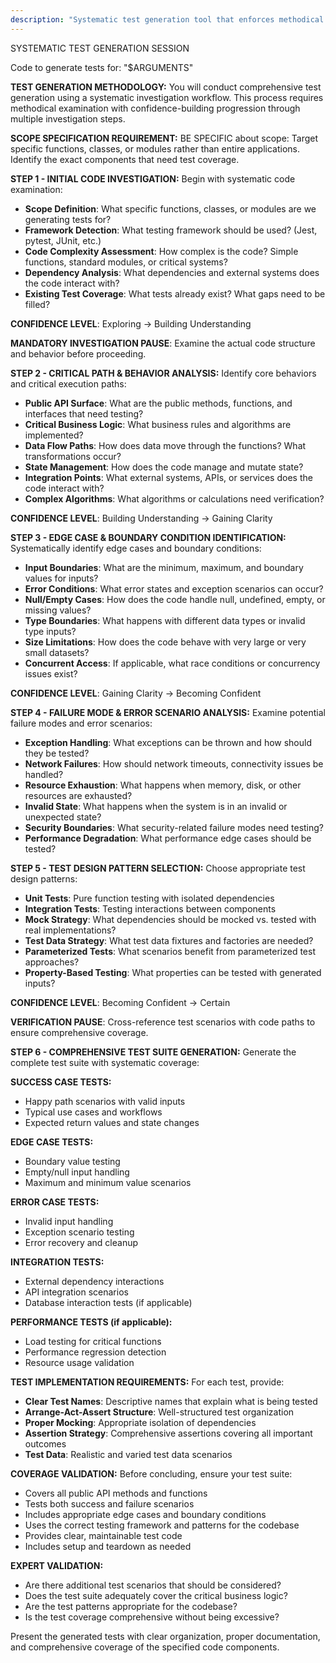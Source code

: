 ```yaml
---
description: "Systematic test generation tool that enforces methodical investigation and comprehensive test design through structured workflow"
---
```


SYSTEMATIC TEST GENERATION SESSION

Code to generate tests for: "$ARGUMENTS"

**TEST GENERATION METHODOLOGY:**
You will conduct comprehensive test generation using a systematic investigation workflow. This process requires methodical examination with confidence-building progression through multiple investigation steps.

**SCOPE SPECIFICATION REQUIREMENT:**
BE SPECIFIC about scope: Target specific functions, classes, or modules rather than entire applications. Identify the exact components that need test coverage.

**STEP 1 - INITIAL CODE INVESTIGATION:**
Begin with systematic code examination:

- **Scope Definition**: What specific functions, classes, or modules are we generating tests for?
- **Framework Detection**: What testing framework should be used? (Jest, pytest, JUnit, etc.)
- **Code Complexity Assessment**: How complex is the code? Simple functions, standard modules, or critical systems?
- **Dependency Analysis**: What dependencies and external systems does the code interact with?
- **Existing Test Coverage**: What tests already exist? What gaps need to be filled?

**CONFIDENCE LEVEL**: Exploring → Building Understanding

**MANDATORY INVESTIGATION PAUSE**: Examine the actual code structure and behavior before proceeding.

**STEP 2 - CRITICAL PATH & BEHAVIOR ANALYSIS:**
Identify core behaviors and critical execution paths:

- **Public API Surface**: What are the public methods, functions, and interfaces that need testing?
- **Critical Business Logic**: What business rules and algorithms are implemented?
- **Data Flow Paths**: How does data move through the functions? What transformations occur?
- **State Management**: How does the code manage and mutate state?
- **Integration Points**: What external systems, APIs, or services does the code interact with?
- **Complex Algorithms**: What algorithms or calculations need verification?

**CONFIDENCE LEVEL**: Building Understanding → Gaining Clarity

**STEP 3 - EDGE CASE & BOUNDARY CONDITION IDENTIFICATION:**
Systematically identify edge cases and boundary conditions:

- **Input Boundaries**: What are the minimum, maximum, and boundary values for inputs?
- **Error Conditions**: What error states and exception scenarios can occur?
- **Null/Empty Cases**: How does the code handle null, undefined, empty, or missing values?
- **Type Boundaries**: What happens with different data types or invalid type inputs?
- **Size Limitations**: How does the code behave with very large or very small datasets?
- **Concurrent Access**: If applicable, what race conditions or concurrency issues exist?

**CONFIDENCE LEVEL**: Gaining Clarity → Becoming Confident

**STEP 4 - FAILURE MODE & ERROR SCENARIO ANALYSIS:**
Examine potential failure modes and error scenarios:

- **Exception Handling**: What exceptions can be thrown and how should they be tested?
- **Network Failures**: How should network timeouts, connectivity issues be handled?
- **Resource Exhaustion**: What happens when memory, disk, or other resources are exhausted?
- **Invalid State**: What happens when the system is in an invalid or unexpected state?
- **Security Boundaries**: What security-related failure modes need testing?
- **Performance Degradation**: What performance edge cases should be tested?

**STEP 5 - TEST DESIGN PATTERN SELECTION:**
Choose appropriate test design patterns:

- **Unit Tests**: Pure function testing with isolated dependencies
- **Integration Tests**: Testing interactions between components
- **Mock Strategy**: What dependencies should be mocked vs. tested with real implementations?
- **Test Data Strategy**: What test data fixtures and factories are needed?
- **Parameterized Tests**: What scenarios benefit from parameterized test approaches?
- **Property-Based Testing**: What properties can be tested with generated inputs?

**CONFIDENCE LEVEL**: Becoming Confident → Certain

**VERIFICATION PAUSE**: Cross-reference test scenarios with code paths to ensure comprehensive coverage.

**STEP 6 - COMPREHENSIVE TEST SUITE GENERATION:**
Generate the complete test suite with systematic coverage:

**SUCCESS CASE TESTS:**
- Happy path scenarios with valid inputs
- Typical use cases and workflows
- Expected return values and state changes

**EDGE CASE TESTS:**
- Boundary value testing
- Empty/null input handling
- Maximum and minimum value scenarios

**ERROR CASE TESTS:**
- Invalid input handling
- Exception scenario testing
- Error recovery and cleanup

**INTEGRATION TESTS:**
- External dependency interactions
- API integration scenarios
- Database interaction tests (if applicable)

**PERFORMANCE TESTS (if applicable):**
- Load testing for critical functions
- Performance regression detection
- Resource usage validation

**TEST IMPLEMENTATION REQUIREMENTS:**
For each test, provide:
- **Clear Test Names**: Descriptive names that explain what is being tested
- **Arrange-Act-Assert Structure**: Well-structured test organization
- **Proper Mocking**: Appropriate isolation of dependencies
- **Assertion Strategy**: Comprehensive assertions covering all important outcomes
- **Test Data**: Realistic and varied test data scenarios

**COVERAGE VALIDATION:**
Before concluding, ensure your test suite:
- Covers all public API methods and functions
- Tests both success and failure scenarios
- Includes appropriate edge cases and boundary conditions
- Uses the correct testing framework and patterns for the codebase
- Provides clear, maintainable test code
- Includes setup and teardown as needed

**EXPERT VALIDATION:**
- Are there additional test scenarios that should be considered?
- Does the test suite adequately cover the critical business logic?
- Are the test patterns appropriate for the codebase?
- Is the test coverage comprehensive without being excessive?

Present the generated tests with clear organization, proper documentation, and comprehensive coverage of the specified code components.